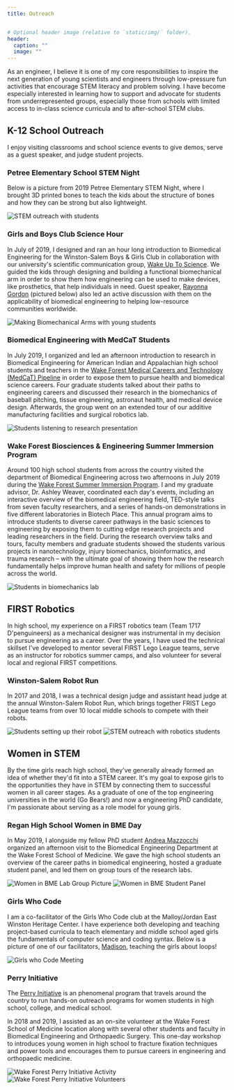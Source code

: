 ```yaml
---
title: Outreach


# Optional header image (relative to `static/img/` folder).
header:
  caption: ""
  image: ""
---
```


As an engineer, I believe it is one of my core responsibilities to inspire the next generation of young scientists and engineers through low-pressure fun activities that encourage STEM literacy and problem solving. I have become especially interested in learning how to support and advocate for students from underrepresented groups, especially those from schools with limited access to in-class science curricula and to after-school STEM clubs. 

## K-12 School Outreach
I enjoy visiting classrooms and school science events to give demos, serve as a guest speaker, and judge student projects. 

### Petree Elementary School STEM Night
Below is a picture from 2019 Petree Elementary STEM Night, where I brought 3D printed bones to teach the kids about the structure of bones and how they can be strong but also lightweight. 

![STEM outreach with students](outreach_petree_2019.jpg)

### Girls and Boys Club Science Hour
In July of 2019, I designed and ran an hour long introduction to Biomedical Engineering for the Winston-Salem Boys & Girls Club in collaboration with our university's scientific communication group, [Wake Up To Science](https://twitter.com/WakeUptoScience). We guided the kids through designing and building a functional biomechanical arm in order to show them how engineering can be used to make devices, like prosthetics, that help individuals in need. Guest speaker, [Rayonna Gordon](https://www.linkedin.com/in/rayonna-gordon/) (pictured below) also led an active discussion with them on the applicability of biomedical engineering to helping low-resource communities worldwide.

![Making Biomechanical Arms with young students](biomechanical_arm_2019.jpg)

### Biomedical Engineering with MedCaT Students
In July 2019, I organized and led an afternoon introduction to research in Biomedical Engineering for American Indian and Appalachian high school students and teachers in the [Wake Forest Medical Careers and Technology (MedCaT) Pipeline](https://school.wakehealth.edu/Research/Institutes-and-Centers/Clinical-and-Translational-Science-Institute/Maya-Angelou-Center-for-Health-Equity/Pipeline-Programming/Medical-Careers-and-Technology-Pipeline) in order to expose them to pursue health and biomedical science careers. Four graduate students talked about their paths to engineering careers and discussed their research in the biomechanics of baseball pitching, tissue engineering, astronaut health, and medical device design. Afterwards, the group went on an extended tour of our additive manufacturing facilities and surgical robotics lab. 

![Students listening to research presentation](MedCaT_2019.jpg)

### Wake Forest Biosciences & Engineering Summer Immersion Program
Around 100 high school students from across the country visited the department of Biomedical Engineering across two afternoons in July 2019 during the [Wake Forest Summer Immersion Program](https://immersion.summer.wfu.edu/institutes/bioscience-engineering-institute/). I and my graduate advisor, Dr. Ashley Weaver, coordinated each day's events, including an interactive overview of the biomedical engineering field, TED-style talks from seven faculty researchers, and a series of hands-on demonstrations in five different laboratories in Biotech Place. This annual program aims to introduce students to diverse career pathways in the basic sciences to engineering by exposing them to cutting edge research projects and leading researchers in the field. During the research overview talks and tours, faculty members and graduate students showed the students various projects in nanotechnology, injury biomechanics, bioinformatics, and trauma research – with the ultimate goal of showing them how the research fundamentally helps improve human health and safety for millions of people across the world. 

![Students in biomechanics lab](WFU_Immersion_1.jpg)

## FIRST Robotics
In high school, my experience on a FIRST robotics team (Team 1717 D'penguineers) as a mechanical designer was instrumental in my decision to pursue engineering as a career. Over the years, I have used the technical skillset I've developed to mentor several FIRST Lego League teams, serve as an instructor for robotics summer camps, and also volunteer for several local and regional FIRST competitions. 

### Winston-Salem Robot Run
In 2017 and 2018, I was a technical design judge and assistant head judge at the annual Winston-Salem Robot Run, which brings together FRIST Lego League teams from over 10 local middle schools to compete with their robots.

![Students setting up their robot](outreach_RobotRun_2017.jpg)
![STEM outreach with robotics students](outreach_RobotRun_2018.jpg)

## Women in STEM
By the time girls reach high school, they've generally already formed an idea of whether they'd fit into a STEM career. It's my goal to expose girls to the opportunities they have in STEM by connecting them to successful women in all career stages. As a graduate of one of the top engineering universities in the world (Go Bears!) and now a engineering PhD candidate, I'm passionate about serving as a role model for young girls. 

### Regan High School Women in BME Day
In May 2019, I alongside my fellow PhD student [Andrea Mazzocchi](https://twitter.com/A_Mazzocchi) organized an afternoon visit to the Biomedical Engineering Department at the Wake Forest School of Medicine. We gave the high school students an overview of the career paths in biomedical engineering, hosted a graduate student panel, and led them on group tours of the research labs. 

![Women in BME Lab Group Picture](outreach_regan_2019_3.jpg)
![Women in BME Student Panel](outreach_regan_2019_2.jpg)

### Girls Who Code
I am a co-facilitator of the Girls Who Code club at the Malloy/Jordan East Winston Heritage Center.  I have experience both developing and teaching project-based curricula to teach elementary and middle school aged girls the fundamentals of computer science and coding syntax. Below is a picture of one of our facilitators, [Madison](https://www.linkedin.com/in/l-madison-kirk-7556b0148/), teaching the girls about loops! 

![Girls who Code Meeting](outreach_GWC_2019.jpg)

### Perry Initiative
The [Perry Initiative](https://perryinitiative.org) is an phenomenal program that travels around the country to run hands-on outreach programs for women students in high school, college, and medical school. 

In 2018 and 2019, I assisted as an on-site volunteer at the Wake Forest School of Medicine location along with several other students and faculty in Biomedical Engineering and Orthopaedic Surgery. This one-day workshop to introduces young women in high school to fracture fixation techniques and power tools and encourages them to pursue careers in engineering and orthopaedic medicine. 

![Wake Forest Perry Initiative Activity](outreach_perry_initiative_2019_2.jpg)
![Wake Forest Perry Initiative Volunteers](outreach_perry_initiative_2019.jpg)

